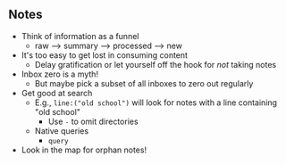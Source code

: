 
## Notes
- Think of information as a funnel
	- raw --> summary --> processed --> new
- It's too easy to get lost in consuming content
	- Delay gratification or let yourself off the hook for *not* taking notes
- Inbox zero is a myth!
	- But maybe pick a subset of all inboxes to zero out regularly
- Get good at search
	- E.g., `line:("old school")` will look for notes with a line containing "old school"
		- Use `-` to omit directories
	- Native queries
		- `query` 
- Look in the map for orphan notes!